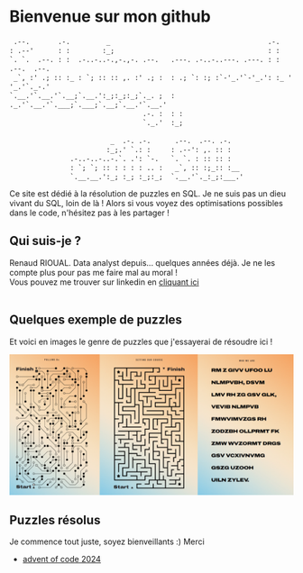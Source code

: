 
# Bienvenue sur mon github


```
 .--.       .-.         _                                       .-.               
: .--'      : :        :_;                                      : :               
`. `.  .--. : :  .-..-..-.,-.,-. .--.   .---. .-..-..---. .---. : :   .--.  .--.  
 _`, :' .; :: :_ : `; :: :: ,. :' .; :  : .; `: :; :`-'_.'`-'_.': :_ ' '_.'`._-.' 
`.__.'`.__.'`.__;`.__.':_;:_;:_;`._. ;  : ._.'`.__.'`.___;`.___;`.__;`.__.'`.__.' 
                                 .-. :  : :
                                 `._.'  :_;

                         _  .-. .-.      .--.  .--. .-.
                        :_;.' `.: :     : .--': ,. :: :
               .-..-..-..-.`. .': `-.   `. `. : :: :: :
               : `; `; :: : : : : .. :   _`, :: :;_:: :__
               `.__.__.':_; :_; :_;:_;  `.__.'`._:_;:___.'
```
Ce site est dédié à la résolution de puzzles en SQL. 
Je ne suis pas un dieu vivant du SQL, loin de là ! Alors si vous voyez des optimisations possibles dans le code, n'hésitez pas à les partager !
<br>
## Qui suis-je ? 

Renaud RIOUAL. Data analyst depuis... quelques années déjà. Je ne les compte plus pour pas me faire mal au moral !
<br>
Vous pouvez me trouver sur linkedin en [cliquant ici](www.linkedin.com/in/renaud-rioual)
<br>
<br>
## Quelques exemple de puzzles
Et voici en images le genre de puzzles que j'essayerai de résoudre ici ! 

![alt text](exemples_puzzles.bmp)

## Puzzles résolus

Je commence tout juste, soyez bienveillants :) Merci
<br>
- [advent of code 2024](https://github.com/renoriwal/puzzles/tree/main/adventofcode_2024)